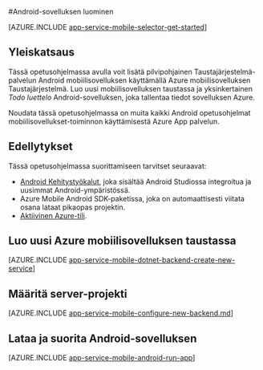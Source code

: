 <properties
    pageTitle="Luo Azure App palvelun mobiilisovellukset Android-sovelluksen | Microsoft Azure"
    description="Katso tämä opetusohjelma, jotta Android kehittämiseen Azure mobiilisovelluksen backends avulla pääset alkuun"
    services="app-service\mobile"
    documentationCenter="android"
    authors="ysxu"
    manager="erikre"
    editor=""/>

<tags
    ms.service="app-service-mobile"
    ms.workload="na"
    ms.tgt_pltfrm="mobile-android"
    ms.devlang="java"
    ms.topic="hero-article"
    ms.date="10/01/2016"
    ms.author="yuaxu"/>

#<a name="create-an-android-app"></a>Android-sovelluksen luominen

[AZURE.INCLUDE [app-service-mobile-selector-get-started](../../includes/app-service-mobile-selector-get-started.md)]

## <a name="overview"></a>Yleiskatsaus

Tässä opetusohjelmassa avulla voit lisätä pilvipohjainen Taustajärjestelmä-palvelun Android mobiilisovelluksen käyttämällä Azure mobiilisovelluksen Taustajärjestelmä.  Luo uusi mobiilisovelluksen taustassa ja yksinkertainen _Todo luettelo_ Android-sovelluksen, joka tallentaa tiedot sovelluksen Azure.

Noudata tässä opetusohjelmassa on muita kaikki Android opetusohjelmat mobiilisovellukset-toiminnon käyttämisestä Azure App palvelun.

## <a name="prerequisites"></a>Edellytykset

Tässä opetusohjelmassa suorittamiseen tarvitset seuraavat:

* [Android Kehitystyökalut](https://developer.android.com/sdk/index.html), joka sisältää Android Studiossa integroitua ja uusimmat Android-ympäristössä.
* Azure Mobile Android SDK-paketissa, joka on automaattisesti viitata osana lataat pikaopas projektin.
* [Aktiivinen Azure-tili](https://azure.microsoft.com/pricing/free-trial/).

## <a name="create-a-new-azure-mobile-app-backend"></a>Luo uusi Azure mobiilisovelluksen taustassa

[AZURE.INCLUDE [app-service-mobile-dotnet-backend-create-new-service](../../includes/app-service-mobile-dotnet-backend-create-new-service.md)]

## <a name="configure-the-server-project"></a>Määritä server-projekti

[AZURE.INCLUDE [app-service-mobile-configure-new-backend.md](../../includes/app-service-mobile-configure-new-backend.md)]

## <a name="download-and-run-the-android-app"></a>Lataa ja suorita Android-sovelluksen

[AZURE.INCLUDE [app-service-mobile-android-run-app](../../includes/app-service-mobile-android-run-app.md)]

<!-- URLs -->
[Azure portal]: https://portal.azure.com/
[Visual Studio Community 2013]: https://go.microsoft.com/fwLink/p/?LinkID=534203
